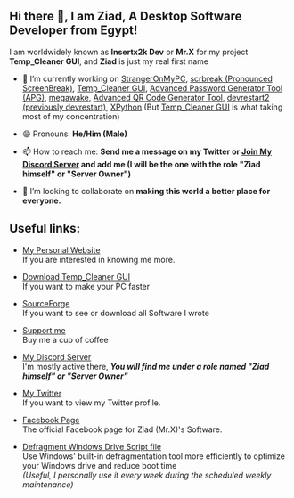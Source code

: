 ## Hi there 👋, I am **Ziad**, A **Desktop Software Developer** from **Egypt**!
I am worldwidely known as **Insertx2k Dev** or **Mr.X** for my project **Temp_Cleaner GUI**, and **Ziad** is just my real first name

- 🔭 I’m currently working on [StrangerOnMyPC](https://github.com/InsertX2k/StrangerOnMyPC), [scrbreak (Pronounced ScreenBreak)](https://github.com/InsertX2k/scrbreak), [Temp_Cleaner GUI](https://github.com/InsertX2k/temp_cleaner_gui), [Advanced Password Generator Tool (APG)](https://github.com/InsertX2k/apg), [megawake](https://github.com/InsertX2k/megawake), [Advanced QR Code Generator Tool](https://github.com/InsertX2k/qrcode-gen), [devrestart2 (previously devrestart)](https://github.com/InsertX2k/devrestart), [XPython](https://github.com/InsertX2k/xpython) (But [Temp_Cleaner GUI](https://github.com/InsertX2k/temp_cleaner_gui) is what taking most of my concentration)

- 😄 Pronouns: **He/Him (Male)**

- 📫 How to reach me: **Send me a message on my Twitter or [Join My Discord Server](https://discord.com/invite/HUMsUpaaHn) and add me (I will be the one with the role "Ziad himself" or "Server Owner")**

- 👯 I’m looking to collaborate on **making this world a better place for everyone.**

## Useful links:

* [My Personal Website](https://insertx2k.github.io/mrx) <br>
If you are interested in knowing me more.

* [Download Temp_Cleaner GUI](https://insertx2k.github.io/temp_cleaner_gui) <br>
If you want to make your PC faster

* [SourceForge](https://sourceforge.net/u/mrxofficial/profile/) <br>
If you want to see or download all Software I wrote

* [Support me](https://www.buymeacoffee.com/insertx2kdev) <br>
Buy me a cup of coffee

* [My Discord Server](https://discord.com/invite/HUMsUpaaHn) <br>
I'm mostly active there, ***You will find me under a role named "Ziad himself" or "Server Owner"***

* [My Twitter](https://twitter.com/insertplayztw) <br>
If you want to view my Twitter profile.

* [Facebook Page](https://www.facebook.com/insertx2kSoftware) <br>
The official Facebook page for Ziad (Mr.X)'s Software.

* [Defragment Windows Drive Script file](https://github.com/InsertX2k/useful-scripts/blob/main/defragWINDRV.bat) <br>
Use Windows' built-in defragmentation tool more efficiently to optimize your Windows drive and reduce boot time <br>
*(Useful, I personally use it every week during the scheduled weekly maintenance)*

<!--
**InsertX2k/InsertX2k** is a ✨ _special_ ✨ repository because its `README.md` (this file) appears on your GitHub profile.

Here are some ideas to get you started:


- 🌱 I’m currently learning ...

- 🤔 I’m looking for help with ...



- ⚡ Fun fact: ...
-->

